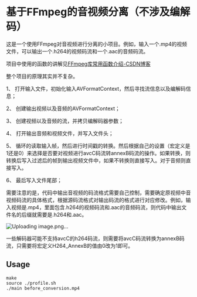 # 基于FFmpeg的音视频分离（不涉及编解码）

这是一个使用FFmpeg对音视频进行分离的小项目。例如，输入一个.mp4的视频文件，可以输出一个.h264的视频码流和一个.aac的音频码流。

项目中使用的函数的讲解见[FFmpeg库常用函数介绍-CSDN博客](https://blog.csdn.net/m0_51496461/article/details/135315126?spm=1001.2014.3001.5502)

整个项目的原理其实并不复杂。

1、 打开输入文件，初始化输入AVFormatContext，然后寻找流信息以及编解码信息；

2、 创建输出视频以及音频的AVFormatContext；

3、 创建视频以及音频的流，并拷贝编解码器参数；

4、 打开输出音频和视频文件，并写入文件头；

5、 循环的读取输入帧，然后进行时间戳的转换。然后根据自己的设置（宏定义是1还是0）来选择是否要对视频进行avcC码流转annexB码流的操作。如果转换，则转换后写入过滤后的帧到输出视频文件中，如果不转换则直接写入。对于音频则直接写入。

6、 最后写入文件尾部；

需要注意的是，代码中输出音视频的码流格式需要自己控制，需要确定原视频中音视频码流的具体格式，根据源码流格式对输出码流的格式进行对应修改。例如，输入视频是.mp4，里面包含.h264的视频码流和.aac的音频码流，则代码中输出文件名的后缀就需要是.h264和.aac。

![Uploading image.png…]()


一些解码器可能不支持avcC的h264码流，则需要将avcC码流转换为annexB码流，只需要将宏定义H264_AnnexB的值由0改为1即可。

## Usage

```shell
make
source ./profile.sh
./main before_conversion.mp4
```


